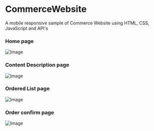 # CommerceWebsite
 A mobile responsive sample of Commerce Website using HTML, CSS, JavaScript and API's
 
 
 
### Home page
![Image](https://github.com/user-attachments/assets/8373f6b1-130f-4ebd-bf4e-932f02b42df7)



### Content Description page
![Image](https://github.com/user-attachments/assets/306ae2e1-f96d-449e-bad8-4d5136e1b13b)



### Ordered List page
![Image](https://github.com/user-attachments/assets/20598b09-6475-470a-8590-b36b961f94e5)



### Order confirm page
![Image](https://github.com/user-attachments/assets/456abd24-a88f-4e6b-955f-b411ac735661)
